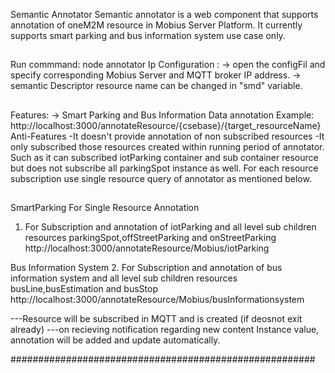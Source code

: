 Semantic Annotator 
Semantic annotator is a web component that supports annotation of oneM2M resource in Mobius Server Platform. It currently supports smart parking and bus information system use case only.

##
Run commmand: node annotator
Ip Configuration :
-> open the configFil and specify corresponding Mobius Server and MQTT broker IP address.
-> semantic Descriptor resource name can be changed in "smd" variable.
##
Features:
-> Smart Parking and Bus Information Data annotation
Example:
http://localhost:3000/annotateResource/{csebase}/{target_resourceName}
 Anti-Features
 -It doesn't provide annotation of non subscribed resources
 -It only subscribed those resources created within running period of annotator. Such as it can subscribed iotParking container and sub container resource but does not subscribe all parkingSpot instance as well. For each resource subscription use single resource query of annotator as mentioned below.
 
##
SmartParking
For Single Resource Annotation
1. For Subscription and annotation of iotParking and all level sub children resources
parkingSpot,offStreetParking and onStreetParking
http://localhost:3000/annotateResource/Mobius/iotParking

Bus Information System
2.  For Subscription and annotation of bus information system and all level sub children resources
busLine,busEstimation and busStop http://localhost:3000/annotateResource/Mobius/busInformationsystem

---Resource will be subscribed in MQTT and <subscribeToresource> is created (if deosnot exit already)
---on recieving notification regarding new content Instance value, annotation will be added and update automatically.

#######################################################


